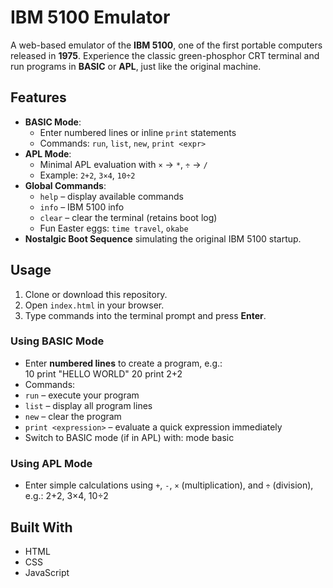 # IBM 5100 Emulator
A web-based emulator of the **IBM 5100**, one of the first portable computers released in **1975**. Experience the classic green-phosphor CRT terminal and run programs in **BASIC** or **APL**, just like the original machine.

## Features
- **BASIC Mode**:  
  - Enter numbered lines or inline `print` statements  
  - Commands: `run`, `list`, `new`, `print <expr>`  
- **APL Mode**:  
  - Minimal APL evaluation with `×` → `*`, `÷` → `/`  
  - Example: `2+2`, `3×4`, `10÷2`  
- **Global Commands**:  
  - `help` – display available commands  
  - `info` – IBM 5100 info  
  - `clear` – clear the terminal (retains boot log)  
  - Fun Easter eggs: `time travel`, `okabe`  
- **Nostalgic Boot Sequence** simulating the original IBM 5100 startup.

## Usage

1. Clone or download this repository.  
2. Open `index.html` in your browser.  
3. Type commands into the terminal prompt and press **Enter**.

### Using BASIC Mode
- Enter **numbered lines** to create a program, e.g.:  
10 print "HELLO WORLD"
20 print 2+2
- Commands:  
- `run` – execute your program  
- `list` – display all program lines  
- `new` – clear the program  
- `print <expression>` – evaluate a quick expression immediately  
- Switch to BASIC mode (if in APL) with:  mode basic

### Using APL Mode
- Enter simple calculations using `+`, `-`, `×` (multiplication), and `÷` (division), e.g.:  2+2,  3×4,  10÷2
  
## Built With

- HTML  
- CSS  
- JavaScript
